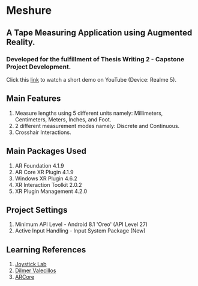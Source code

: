 # Meshure
## A Tape Measuring Application using Augmented Reality.
### Developed for the fulfillment of Thesis Writing 2 - Capstone Project Development.

Click this [link](https://youtu.be/79uq5OjmpJQ) to watch a short demo on YouTube (Device: Realme 5).

## Main Features
1. Measure lengths using 5 different units namely: Millimeters, Centimeters, Meters, Inches, and Foot.
2. 2 different measurement modes namely: Discrete and Continuous.
3. Crosshair Interactions.

## Main Packages Used
1. AR Foundation 4.1.9
2. AR Core XR Plugin 4.1.9
3. Windows XR Plugin 4.6.2
4. XR Interaction Toolkit 2.0.2
5. XR Plugin Management 4.2.0

## Project Settings
1. Minimum API Level - Android 8.1 'Oreo' (API Level 27)
2. Active Input Handling - Input System Package (New)

## Learning References
1. [Joystick Lab](https://www.youtube.com/c/JoystickLab)
2. [Dilmer Valecillos](https://www.youtube.com/c/DilmerV)
3. [ARCore](https://developers.google.com/ar)


